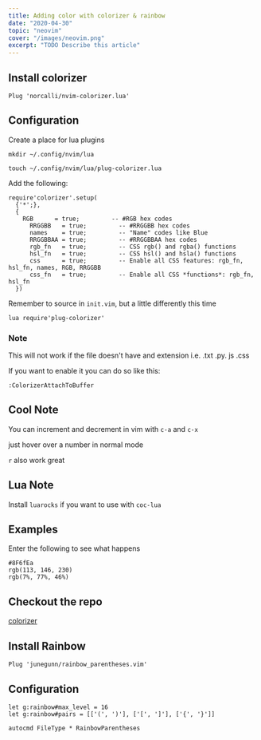```yaml
---
title: Adding color with colorizer & rainbow
date: "2020-04-30"
topic: "neovim"
cover: "/images/neovim.png"
excerpt: "TODO Describe this article"
---
```


## Install colorizer

```
Plug 'norcalli/nvim-colorizer.lua'
```

## Configuration

Create a place for lua plugins

```
mkdir ~/.config/nvim/lua

touch ~/.config/nvim/lua/plug-colorizer.lua
```

Add the following:

```
require'colorizer'.setup(
  {'*';},
  {
    RGB      = true;         -- #RGB hex codes
	  RRGGBB   = true;         -- #RRGGBB hex codes
	  names    = true;         -- "Name" codes like Blue
	  RRGGBBAA = true;         -- #RRGGBBAA hex codes
	  rgb_fn   = true;         -- CSS rgb() and rgba() functions
	  hsl_fn   = true;         -- CSS hsl() and hsla() functions
	  css      = true;         -- Enable all CSS features: rgb_fn, hsl_fn, names, RGB, RRGGBB
	  css_fn   = true;         -- Enable all CSS *functions*: rgb_fn, hsl_fn
  })

```

Remember to source in `init.vim`, but a little differently this time

```
lua require'plug-colorizer'
```

### Note

This will not work if the file doesn't have and extension i.e. .txt .py. js .css

If you want to enable it you can do so like this:

```
:ColorizerAttachToBuffer
```

## Cool Note

You can increment and decrement in vim with `c-a` and `c-x`

just hover over a number in normal mode

`r` also work great

## Lua Note

Install `luarocks` if you want to use with `coc-lua`

## Examples

Enter the following to see what happens

```
#8F6fEa
rgb(113, 146, 230)
rgb(7%, 77%, 46%)
```

## Checkout the repo

[colorizer](https://github.com/norcalli/nvim-colorizer.lua)

## Install Rainbow

```
Plug 'junegunn/rainbow_parentheses.vim'
```

## Configuration

```
let g:rainbow#max_level = 16
let g:rainbow#pairs = [['(', ')'], ['[', ']'], ['{', '}']]

autocmd FileType * RainbowParentheses
```

